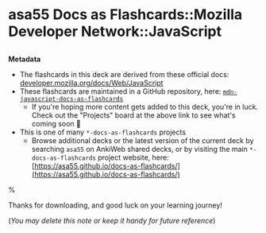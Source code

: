 # asa55 Docs as Flashcards::Mozilla Developer Network::JavaScript

##

**Metadata**

- The flashcards in this deck are derived from these official docs: [developer.mozilla.org/docs/Web/JavaScript](https://developer.mozilla.org/docs/Web/JavaScript)
- These flashcards are maintained in a GitHub repository, here: [`mdn-javascript-docs-as-flashcards`](https://github.com/asa55/mdn-javascript-docs-as-flashcards)
  - If you're hoping more content gets added to this deck, you're in luck. Check out the "Projects" board at the above link to see what's coming soon 🚀
- This is one of many `*-docs-as-flashcards` projects
  - Browse additional decks or the latest version of the current deck by searching `asa55` on AnkiWeb shared decks, or by visiting the main `*-docs-as-flashcards` project website, here: [https://asa55.github.io/docs-as-flashcards/](https://asa55.github.io/docs-as-flashcards/)

%

Thanks for downloading, and good luck on your learning journey!

(_You may delete this note or keep it handy for future reference_)
